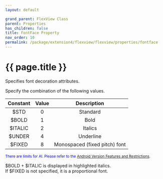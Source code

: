 ```yaml
---
layout: default

grand_parent: FlexView Class
parent: Properties
has_children: false
title: FontFace Property
nav_order: 10
permalink: /package/extension4/flexview/flexview/properties/fontface
---
```

# {{ page.title }}

Specifies font decoration attributes.

Specify the combination of the following values.

| Constant | Value |          Description          |
|:--------:|:-----:|:-----------------------------:|
|   $STD  |   0   |            Standard           |
|  $BOLD  |   1   |              Bold             |
| $ITALIC |   2   |            Italics            |
|  $UNDER |   4   |           Underline           |
|  $FIXED |   8   | Monospaced (fixed pitch) font |

<small><span style="color:blue">There are limits for AI. Please refer to the <a href="/bizBrowserV/2/2-5/">Android Version Features and Restrictions</a>.</span></small>

$BOLD + $ITALIC is displayed in highlighted italics.<br>
If $FIXED is not specified, it is a proportional font.